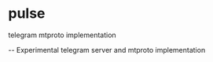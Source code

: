 # pulse
telegram mtproto implementation

--
Experimental telegram server and mtproto implementation 
